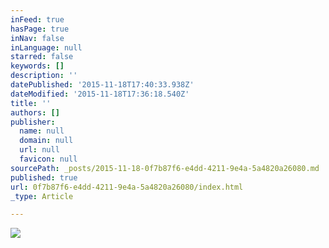 ```yaml
---
inFeed: true
hasPage: true
inNav: false
inLanguage: null
starred: false
keywords: []
description: ''
datePublished: '2015-11-18T17:40:33.938Z'
dateModified: '2015-11-18T17:36:18.540Z'
title: ''
authors: []
publisher:
  name: null
  domain: null
  url: null
  favicon: null
sourcePath: _posts/2015-11-18-0f7b87f6-e4dd-4211-9e4a-5a4820a26080.md
published: true
url: 0f7b87f6-e4dd-4211-9e4a-5a4820a26080/index.html
_type: Article

---
```

![](https://the-grid-user-content.s3-us-west-2.amazonaws.com/2f6630cb-8d36-4667-b0d5-1138fa563bb6.jpg)